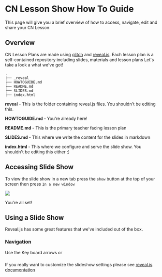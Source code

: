 # CN Lesson Show How To Guide

This page will give you a brief overview of how to access, navigate, edit and share your CN Lesson


## Overview

CN Lesson Plans are made using [glitch](https://glitch.com/) and [reveal.js](https://github.com/hakimel/reveal.js/).
Each lesson plan is a self-contained repository including slides, materials and lesson plans
Let's take a look a what we've got!

```
.
├── _reveal
├── HOWTOGUIDE.md
├── README.md
├── SLIDES.md
├── index.html
```

**reveal** - This is the folder containing reveal.js files. You shouldn't be editing this.

**HOWTOGUIDE.md** - You're already here!

**README.md** - This is the primary teacher facing lesson plan

**SLIDES.md** - This where we write the content for the slides in markdown

**index.html** - This where we configure and serve the slide show. You shouldn't be editing this either :)

## Accessing Slide Show

To view the slide show in a new tab press the `show` button at the top of your screen then press `In a new window`

![](https://cdn.glitch.com/1b3d9304-305b-436e-bb33-a8bc46a8b5b0%2FScreen%20Shot%202020-02-21%20at%203.08.13%20PM.png?v=1582315724383)

You're all set!

## Using a Slide Show

Reveal.js has some great features that we've included out of the box.

### Navigation
Use the Key board arrows or 

###







If you really want to customize the slideshow settings please see [reveal.js documentation](https://github.com/hakimel/reveal.js/)
